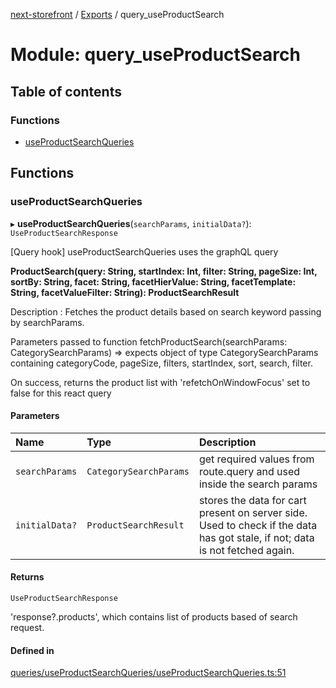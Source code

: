 [next-storefront](../README.md) / [Exports](../modules.md) / query_useProductSearch

# Module: query_useProductSearch

## Table of contents

### Functions

- [useProductSearchQueries](query_useProductSearch.md#useproductsearchqueries)

## Functions

### useProductSearchQueries

▸ **useProductSearchQueries**(`searchParams`, `initialData?`): `UseProductSearchResponse`

[Query hook] useProductSearchQueries uses the graphQL query

<b>ProductSearch(query: String, startIndex: Int, filter: String, pageSize: Int, sortBy: String, facet: String, facetHierValue: String, facetTemplate: String, facetValueFilter: String): ProductSearchResult</b>

Description : Fetches the product details based on search keyword passing by searchParams.

Parameters passed to function fetchProductSearch(searchParams: CategorySearchParams) => expects object of type CategorySearchParams containing categoryCode, pageSize, filters, startIndex, sort, search, filter.

On success, returns the product list with 'refetchOnWindowFocus' set to false for this react query

#### Parameters

| Name           | Type                   | Description                                                                                                                  |
| :------------- | :--------------------- | :--------------------------------------------------------------------------------------------------------------------------- |
| `searchParams` | `CategorySearchParams` | get required values from route.query and used inside the search params                                                       |
| `initialData?` | `ProductSearchResult`  | stores the data for cart present on server side. Used to check if the data has got stale, if not; data is not fetched again. |

#### Returns

`UseProductSearchResponse`

'response?.products', which contains list of products based of search request.

#### Defined in

[queries/useProductSearchQueries/useProductSearchQueries.ts:51](https://github.com/KiboSoftware/nextjs-storefront/blob/2f9709d/hooks/queries/useProductSearchQueries/useProductSearchQueries.ts#L51)
